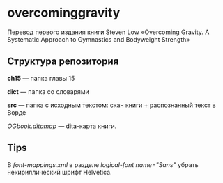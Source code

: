 # overcominggravity

Перевод первого издания книги Steven Low «Overcoming Gravity. A Systematic Approach to Gymnastics and Bodyweight Strength»

## Структура репозитория

**ch15** — папка главы 15

**dict** — папка со словарями

**src** — папка с исходным текстом: скан книги + распознанный текст в Ворде

*OGbook.ditamap* — dita-карта книги. 

## Tips
В *font-mappings.xml* в разделе *logical-font name="Sans"* убрать  некириллический шрифт Helvetica.